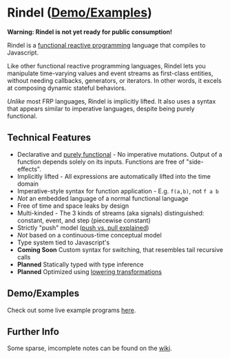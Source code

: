 # Rindel ([Demo/Examples](http://www.rindel-lang.org/))

**Warning: Rindel is not yet ready for public consumption!**

Rindel is a [functional reactive programming](http://en.wikipedia.org/wiki/Functional_reactive_programming) language that compiles to Javascript.

Like other functional reactive programming languages, Rindel lets you manipulate time-varying values and event streams as first-class entities, without needing callbacks, generators, or iterators. In other words, it excels at composing dynamic stateful behaviors.

_Unlike_ most FRP languages, Rindel is implicitly lifted. It also uses a syntax that appears similar to imperative languages, despite being purely functional.

## Technical Features

- Declarative and [purely functional](http://en.wikipedia.org/wiki/Purely_functional) - No imperative mutations. Output of a function depends solely on its inputs. Functions are free of "side-effects".
- Implicitly lifted - All expressions are automatically lifted into the time domain
- Imperative-style syntax for function application - E.g. `f(a,b)`, not `f a b`
- _Not_ an embedded language of a normal functional language
- Free of time and space leaks by design
- Multi-kinded - The 3 kinds of streams (aka signals) distinguished: constant, event, and step (piecewise constant)
- Strictly "push" model ([push vs. pull explained](http://conal.net/papers/push-pull-frp/))
- _Not_ based on a continuous-time conceptual model
- Type system tied to Javascript's
- **Coming Soon** Custom syntax for switching, that resembles tail recursive calls
- **Planned** Statically typed with type inference
- **Planned** Optimized using [lowering transformations](http://cs.brown.edu/~sk/Publications/Papers/Published/bck-lowering-opt-trans-frp/paper.pdf)

## Demo/Examples

Check out some live example programs [here](http://www.rindel-lang.org/).

## Further Info

Some sparse, imcomplete notes can be found on the [wiki](https://github.com/rsimmons/rindel/wiki).
